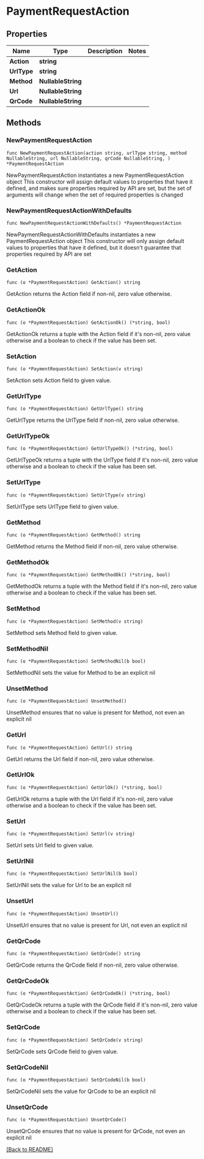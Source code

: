 # PaymentRequestAction

## Properties

Name | Type | Description | Notes
------------ | ------------- | ------------- | -------------
**Action** | **string** |  | 
**UrlType** | **string** |  | 
**Method** | **NullableString** |  | 
**Url** | **NullableString** |  | 
**QrCode** | **NullableString** |  | 

## Methods

### NewPaymentRequestAction

`func NewPaymentRequestAction(action string, urlType string, method NullableString, url NullableString, qrCode NullableString, ) *PaymentRequestAction`

NewPaymentRequestAction instantiates a new PaymentRequestAction object
This constructor will assign default values to properties that have it defined,
and makes sure properties required by API are set, but the set of arguments
will change when the set of required properties is changed

### NewPaymentRequestActionWithDefaults

`func NewPaymentRequestActionWithDefaults() *PaymentRequestAction`

NewPaymentRequestActionWithDefaults instantiates a new PaymentRequestAction object
This constructor will only assign default values to properties that have it defined,
but it doesn't guarantee that properties required by API are set

### GetAction

`func (o *PaymentRequestAction) GetAction() string`

GetAction returns the Action field if non-nil, zero value otherwise.

### GetActionOk

`func (o *PaymentRequestAction) GetActionOk() (*string, bool)`

GetActionOk returns a tuple with the Action field if it's non-nil, zero value otherwise
and a boolean to check if the value has been set.

### SetAction

`func (o *PaymentRequestAction) SetAction(v string)`

SetAction sets Action field to given value.


### GetUrlType

`func (o *PaymentRequestAction) GetUrlType() string`

GetUrlType returns the UrlType field if non-nil, zero value otherwise.

### GetUrlTypeOk

`func (o *PaymentRequestAction) GetUrlTypeOk() (*string, bool)`

GetUrlTypeOk returns a tuple with the UrlType field if it's non-nil, zero value otherwise
and a boolean to check if the value has been set.

### SetUrlType

`func (o *PaymentRequestAction) SetUrlType(v string)`

SetUrlType sets UrlType field to given value.


### GetMethod

`func (o *PaymentRequestAction) GetMethod() string`

GetMethod returns the Method field if non-nil, zero value otherwise.

### GetMethodOk

`func (o *PaymentRequestAction) GetMethodOk() (*string, bool)`

GetMethodOk returns a tuple with the Method field if it's non-nil, zero value otherwise
and a boolean to check if the value has been set.

### SetMethod

`func (o *PaymentRequestAction) SetMethod(v string)`

SetMethod sets Method field to given value.


### SetMethodNil

`func (o *PaymentRequestAction) SetMethodNil(b bool)`

 SetMethodNil sets the value for Method to be an explicit nil

### UnsetMethod
`func (o *PaymentRequestAction) UnsetMethod()`

UnsetMethod ensures that no value is present for Method, not even an explicit nil
### GetUrl

`func (o *PaymentRequestAction) GetUrl() string`

GetUrl returns the Url field if non-nil, zero value otherwise.

### GetUrlOk

`func (o *PaymentRequestAction) GetUrlOk() (*string, bool)`

GetUrlOk returns a tuple with the Url field if it's non-nil, zero value otherwise
and a boolean to check if the value has been set.

### SetUrl

`func (o *PaymentRequestAction) SetUrl(v string)`

SetUrl sets Url field to given value.


### SetUrlNil

`func (o *PaymentRequestAction) SetUrlNil(b bool)`

 SetUrlNil sets the value for Url to be an explicit nil

### UnsetUrl
`func (o *PaymentRequestAction) UnsetUrl()`

UnsetUrl ensures that no value is present for Url, not even an explicit nil
### GetQrCode

`func (o *PaymentRequestAction) GetQrCode() string`

GetQrCode returns the QrCode field if non-nil, zero value otherwise.

### GetQrCodeOk

`func (o *PaymentRequestAction) GetQrCodeOk() (*string, bool)`

GetQrCodeOk returns a tuple with the QrCode field if it's non-nil, zero value otherwise
and a boolean to check if the value has been set.

### SetQrCode

`func (o *PaymentRequestAction) SetQrCode(v string)`

SetQrCode sets QrCode field to given value.


### SetQrCodeNil

`func (o *PaymentRequestAction) SetQrCodeNil(b bool)`

 SetQrCodeNil sets the value for QrCode to be an explicit nil

### UnsetQrCode
`func (o *PaymentRequestAction) UnsetQrCode()`

UnsetQrCode ensures that no value is present for QrCode, not even an explicit nil

[[Back to README]](../../README.md)


